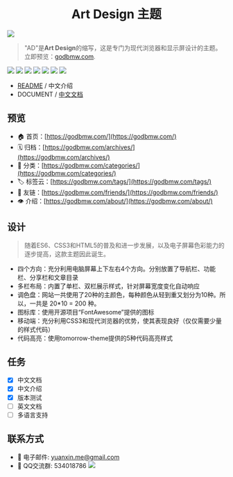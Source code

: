 <h1 align="center">Art Design 主题</h1>

![](https://godbmw.com/blog-static/images/%E5%BC%80%E6%BA%90%E9%A1%B9%E7%9B%AE/Theme-AD%E4%B8%AD%E6%96%87%E6%96%87%E6%A1%A3/%E9%A6%96%E9%A1%B5.png)

> "AD"是**Art Design**的缩写，这是专门为现代浏览器和显示屏设计的主题。立即预览：[godbmw.com](https://godbmw.com/).

[![](https://img.shields.io/badge/made_with-love-ff69b4.svg?style=popout-square)](https://godbmw.com/)
[![](https://img.shields.io/badge/build-passing-success.svg?style=popout-square)](https://github.com/dongyuanxin/theme-ad)
[![](https://img.shields.io/badge/code_size-127KB-ff9800.svg?style=popout-square)](https://godbmw.com/)
[![](https://img.shields.io/badge/release-v2.4.0-blue.svg?style=popout-square)](https://github.com/dongyuanxin/theme-ad/releases)
[![](https://img.shields.io/badge/hexo-≥v3.0-blue.svg?style=popout-square)](https://hexo.io/)
[![](https://img.shields.io/badge/leancloud-v3.11.1-blue.svg?style=popout-square)](https://leancloud.cn/)
[![](https://img.shields.io/badge/license-MIT-blue.svg?style=popout-square)](https://github.com/dongyuanxin/theme-ad)

- [README](./README.md) / 中文介绍
- DOCUMENT / [中文文档](https://godbmw.com/passages/2019-03-03-theme-ad-docs-zh/)

## 预览

- 🏠 首页：[https://godbmw.com/](https://godbmw.com/)
- 🗓️ 归档：[https://godbmw.com/archives/](https://godbmw.com/archives/)
- 🔖 分类：[https://godbmw.com/categories/](https://godbmw.com/categories/)
- 🏷️ 标签云：[https://godbmw.com/tags/](https://godbmw.com/tags/)
- 💏 友链：[https://godbmw.com/friends/](https://godbmw.com/friends/)
- 👁️ 介绍：[https://godbmw.com/about/](https://godbmw.com/about/)

## 设计

> 随着ES6、CSS3和HTML5的普及和进一步发展，以及电子屏幕色彩能力的逐步提高，这款主题因此诞生。

- 四个方向：充分利用电脑屏幕上下左右4个方向。分别放置了导航栏、功能栏、分享栏和文章目录
- 多栏布局：内置了单栏、双栏展示样式，针对屏幕宽度变化自动响应
- 调色盘：网站一共使用了20种的主颜色，每种颜色从轻到重又划分为10种。所以，一共是 20*10 = 200 种。
- 图标库：使用开源项目“FontAwesome”提供的图标
- 移动端：充分利用CSS3和现代浏览器的优势，使其表现良好（仅仅需要少量的样式代码）
- 代码高亮：使用tomorrow-theme提供的5种代码高亮样式

## 任务

- [x] 中文文档
- [x] 中文介绍
- [x] 版本测试
- [ ] 英文文档
- [ ] 多语言支持

## 联系方式

- 📧 电子邮件: yuanxin.me@gmail.com
- 🐧 QQ交流群: 534018786
    ![](https://godbmw.com/blog-static/images/开源项目/开源博客-theme-bmw-微声版发布/qq.png)